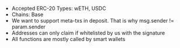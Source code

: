 - Accepted ERC-20 Types: wETH, USDC
- Chains: Base
- We want to support meta-txs in deposit. That is why msg.sender != param.sender
- Addresses can only claim if whitelisted by us with the signature
- All functions are mostly called by smart wallets
